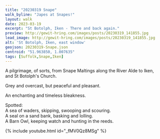 ```yaml
---
title: "20230319 Snape"
walk_byline: "Japes at Snapes!"
layout: walk
date: 2023-03-19
excerpt: "St Botolph, Iken - There and back again."
preview: http://gewit-hring.com/images/posts/20230319_141855.jpg
lead_image: http://gewit-hring.com/images/posts/20230319_141855.jpg
alt: 'St Botolph, Iken, east window'
geojson: 20230319-Snape.json
centroid: "51.963850, 1.007635"
tags: [Suffolk,Snape,Iken]
---
```

A pilgrimage, of sorts, from Snape Maltings along the River Alde to Iken, and St Botolph's Church.

Grey and overcast, but peaceful and pleasant. 

An enchanting and timeless bleakness.

Spotted:   
A sea of waders, skipping, swooping and scouring.  
A seal on a sand bank, basking and lolling.  
A Barn Owl, keeping watch and hunting in the reeds.  

{% include youtube.html id="_fMV0Qz8MSg" %} 
